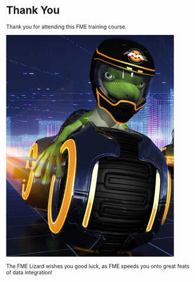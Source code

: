 # Thank You #
Thank you for attending this FME training course.

![](./Images/Img6.008.ThankYouText.png)

The FME Lizard wishes you good luck, as FME speeds you onto great feats of data integration!